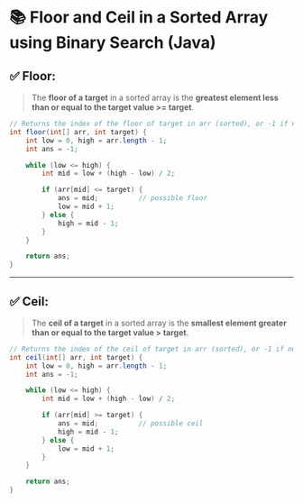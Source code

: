 # 📚 Floor and Ceil in a Sorted Array using Binary Search (Java)

## ✅ Floor:
> The **floor of a target** in a sorted array is the **greatest element less than or equal to the target      value >= target**.

```java
// Returns the index of the floor of target in arr (sorted), or -1 if no floor exists.
int floor(int[] arr, int target) {
    int low = 0, high = arr.length - 1;
    int ans = -1;

    while (low <= high) {
        int mid = low + (high - low) / 2;

        if (arr[mid] <= target) {
            ans = mid;          // possible floor
            low = mid + 1;
        } else {
            high = mid - 1;
        }
    }

    return ans;
}

```

----------

## ✅ Ceil:

> The **ceil of a target** in a sorted array is the **smallest element greater than or equal to the target   value > target**.

```java
// Returns the index of the ceil of target in arr (sorted), or -1 if no ceil exists.
int ceil(int[] arr, int target) {
    int low = 0, high = arr.length - 1;
    int ans = -1;

    while (low <= high) {
        int mid = low + (high - low) / 2;

        if (arr[mid] >= target) {
            ans = mid;          // possible ceil
            high = mid - 1;
        } else {
            low = mid + 1;
        }
    }

    return ans;
}

```






